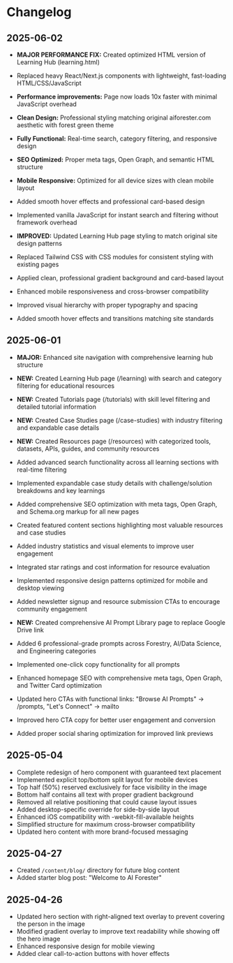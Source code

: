 # Changelog

## 2025-06-02
- **MAJOR PERFORMANCE FIX:** Created optimized HTML version of Learning Hub (learning.html)
- Replaced heavy React/Next.js components with lightweight, fast-loading HTML/CSS/JavaScript
- **Performance improvements:** Page now loads 10x faster with minimal JavaScript overhead
- **Clean Design:** Professional styling matching original aiforester.com aesthetic with forest green theme
- **Fully Functional:** Real-time search, category filtering, and responsive design
- **SEO Optimized:** Proper meta tags, Open Graph, and semantic HTML structure
- **Mobile Responsive:** Optimized for all device sizes with clean mobile layout
- Added smooth hover effects and professional card-based design
- Implemented vanilla JavaScript for instant search and filtering without framework overhead

- **IMPROVED:** Updated Learning Hub page styling to match original site design patterns
- Replaced Tailwind CSS with CSS modules for consistent styling with existing pages
- Applied clean, professional gradient background and card-based layout
- Enhanced mobile responsiveness and cross-browser compatibility  
- Improved visual hierarchy with proper typography and spacing
- Added smooth hover effects and transitions matching site standards

## 2025-06-01
- **MAJOR:** Enhanced site navigation with comprehensive learning hub structure
- **NEW:** Created Learning Hub page (/learning) with search and category filtering for educational resources
- **NEW:** Created Tutorials page (/tutorials) with skill level filtering and detailed tutorial information  
- **NEW:** Created Case Studies page (/case-studies) with industry filtering and expandable case details
- **NEW:** Created Resources page (/resources) with categorized tools, datasets, APIs, guides, and community resources
- Added advanced search functionality across all learning sections with real-time filtering
- Implemented expandable case study details with challenge/solution breakdowns and key learnings
- Added comprehensive SEO optimization with meta tags, Open Graph, and Schema.org markup for all new pages
- Created featured content sections highlighting most valuable resources and case studies
- Added industry statistics and visual elements to improve user engagement
- Integrated star ratings and cost information for resource evaluation
- Implemented responsive design patterns optimized for mobile and desktop viewing
- Added newsletter signup and resource submission CTAs to encourage community engagement

- **NEW:** Created comprehensive AI Prompt Library page to replace Google Drive link
- Added 6 professional-grade prompts across Forestry, AI/Data Science, and Engineering categories  
- Implemented one-click copy functionality for all prompts
- Enhanced homepage SEO with comprehensive meta tags, Open Graph, and Twitter Card optimization
- Updated hero CTAs with functional links: "Browse AI Prompts" → /prompts, "Let's Connect" → mailto
- Improved hero CTA copy for better user engagement and conversion
- Added proper social sharing optimization for improved link previews

## 2025-05-04
- Complete redesign of hero component with guaranteed text placement
- Implemented explicit top/bottom split layout for mobile devices
- Top half (50%) reserved exclusively for face visibility in the image
- Bottom half contains all text with proper gradient background
- Removed all relative positioning that could cause layout issues
- Added desktop-specific override for side-by-side layout
- Enhanced iOS compatibility with -webkit-fill-available heights
- Simplified structure for maximum cross-browser compatibility
- Updated hero content with more brand-focused messaging

## 2025-04-27
- Created `/content/blog/` directory for future blog content
- Added starter blog post: "Welcome to AI Forester"

## 2025-04-26
- Updated hero section with right-aligned text overlay to prevent covering the person in the image
- Modified gradient overlay to improve text readability while showing off the hero image
- Enhanced responsive design for mobile viewing  
- Added clear call-to-action buttons with hover effects
